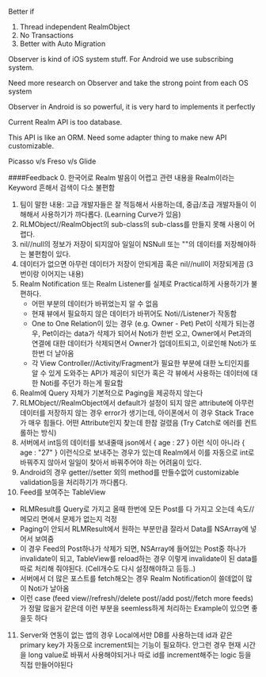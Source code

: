 Better if

1. Thread independent RealmObject
2. No Transactions
3. Better with Auto Migration

Observer is kind of iOS system stuff.
For Android we use subscribing system.

Need more research on Observer and take the strong point from each OS system

Observer in Android is so powerful, it is very hard to implements it perfectly


Current Realm API is too database.

This API is like an ORM.
Need some adapter thing to make new API customizable.


Picasso v/s Freso v/s Glide

####Feedback
0. 한국어로 Realm 발음이 어렵고 관련 내용을 Realm이라는 Keyword 흔해서 검색이 다소 불편함
1. 팀이 말한 내용: 고급 개발자들은 잘 적등해서 사용하는데, 중급/초급 개발자들이 이해해서 사용하기가 까다롭다. (Learning Curve가 있음)
2. RLMObject//RealmObject의 sub-class의 sub-class를 만들지 못해 사용이 어렵다.
3. nil//null의 정보가 저장이 되지않아 일일이 NSNull 또는 ""의 데이터를 저장해야하는 불편함이 있다.
4. 데이터가 없으면 아무런 데이터가 저장이 안되게끔 혹은 nil//null이 저장되게끔 (3번이랑 이어지는 내용)
5. Realm Notification 또는 Realm Listener를 실제로 Practical하게 사용하기가 불편하다.
   * 어떤 부분의 데이터가 바뀌었는지 알 수 없음
   * 현재 뷰에서 필요하지 않은 데이터가 바뀌어도 Noti//Listener가 작동함
   * One to One Relation이 있는 경우 (e.g. Owner - Pet) Pet이 삭제가 되는경우, Pet이라는 data가 삭제가 되어서 Noti가 한번 오고, Owner에서 Pet과의 연결에 대한 데이터가 삭제되면서 Owner가 업데이트되고, 이로인해 Noti가 또 한번 더 날아옴
   * 각 View Controller//Activity/Fragment가 필요한 부분에 대한 노티인지를 알 수 있게 도와주는 API가 제공이 되던가 혹은 각 뷰에서 사용하는 데이터에 대한 Noti를 주던가 하는게 필요함
6. Realm에 Query 자체가 기본적으로 Paging을 제공하지 않는다
7. RLMObject//RealmObject에서 default가 설정이 되지 않은 attribute에 아무런 데이터를 저장하지 않는 경우 error가 생기는데, 아이폰에서 이 경우 Stack Trace가 매우 힘들다. 어떤 Attribute인지 찾는데 한참 걸렸음 (Try Catch로 에러를 컨트롤하는 방식)
8. 서버에서 int등의 데이터를 보내줄때 json에서 { age : 27 } 이런 식이 아니라 { age : "27" } 이런식으로 보내주는 경우가 있는데 Realm에서 이를 자동으로 int로 바꿔주지 않아서 일일이 찾아서 바꿔주어야 하는 어려움이 있다.
9. Android의 경우 getter//setter 외의 method를 만들수없어 customizable validation등을 처리하기가 까다롭다.
10. Feed를 보여주는 TableView
   * RLMResult를 Query로 가지고 올때 한번에 모든 Post를 다 가지고 오는데 속도//메모리 면에서 문제가 없는지 걱정
   * Paging이 안되서 RLMResult에서 원하는 부분만큼 잘라서 Data를 NSArray에 넣어서 보여줌
   * 이 경우 Feed의 Post하나가 삭제가 되면, NSArray에 들어있는 Post중 하나가 invalidate이 되고, TableView를 reload하는 경우 이렇게 invalidate이 된 data를 따로 처리해 줘야된다. (Cell개수도 다시 설정해야하고 등등..)
   * 서버에서 더 많은 포스트를 fetch해오는 경우 Realm Notification이 쓸데없이 많이 Noti가 날아옴
   * 이런 case (feed view//refresh//delete post//add post//fetch more feeds)가 정말 많을거 같은데 이런 부분을 seemless하게 처리하는 Example이 있으면 좋을듯 하다
11. Server와 연동이 없는 앱의 경우 Local에서만 DB를 사용하는데 id과 같은 primary key가 자동으로 increment되는 기능이 필요하다. 안그런 경우 현재 시간을 long value로 바꿔서 사용해야되거나 따로 id를 increment해주는 logic 등을 직접 만들어야된다
